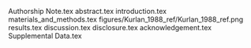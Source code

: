 Authorship Note.tex
abstract.tex
introduction.tex
materials_and_methods.tex
figures/Kurlan_1988_ref/Kurlan_1988_ref.png
results.tex
discussion.tex
disclosure.tex
acknowledgement.tex
Supplemental Data.tex